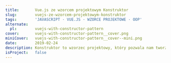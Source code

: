 ```yaml
---
title:       Vue.js ze wzorcem projektowym Konstruktor
slug:        vuejs-ze-wzorcem-projektowym-konstruktor
tags:        'JAVASCRIPT · VUE.JS · WZORCE PROJEKTOWE · OOP'
alternate:
  pl:        vuejs-with-constructor-pattern
cover:       vuejs-with-constructor-pattern__cover.png
miniCover:   vuejs-with-constructor-pattern__cover--mini.png
date:        2019-02-24
description: Konstruktor to wzorzec projektowy, który pozwala nam tworzyć wiele instancji obiektów, które mają wspólne funkcje i są tworzone za pomocą tego samego interfejsu, zapewniając doskonałą jednolitość. Można go używać do tworzenia komponentów, pluginów, ale wg nas jest on szczególnie przydatny w przypadku zarządzania zasobami API w naszych aplikacjach front-endowych Vue.js!
isProject:   false
---
```


## 
